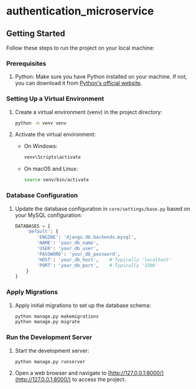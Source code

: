 # authentication_microservice

## Getting Started

Follow these steps to run the project on your local machine:

### Prerequisites

1. Python: Make sure you have Python installed on your machine. If not, you can download it from [Python's official website](https://www.python.org/downloads/).

### Setting Up a Virtual Environment

1. Create a virtual environment (venv) in the project directory:
    ```bash
    python -m venv venv
    ```

2. Activate the virtual environment:
    - On Windows:
        ```bash
        venv\Scripts\activate
        ```
    - On macOS and Linux:
        ```bash
        source venv/bin/activate
        ```

### Database Configuration

1. Update the database configuration in `core/settings/base.py` based on your MySQL configuration:
    ```python
    DATABASES = {
        'default': {
            'ENGINE': 'django.db.backends.mysql',
            'NAME': 'your_db_name',
            'USER': 'your_db_user',
            'PASSWORD': 'your_db_password',
            'HOST': 'your_db_host',    # Typically 'localhost'
            'PORT': 'your_db_port',    # Typically '3306'
        }
    }
    ```

### Apply Migrations

1. Apply initial migrations to set up the database schema:
    ```bash
    python manage.py makemigrations
    python manage.py migrate
    ```

### Run the Development Server

1. Start the development server:
    ```bash
    python manage.py runserver
    ```

2. Open a web browser and navigate to [http://127.0.0.1:8000/](http://127.0.0.1:8000/) to access the project.
